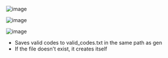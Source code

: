 ![image](https://github.com/rxyzqc/NitroGen/assets/120246386/cc9d7ed9-c70a-491c-a4e9-37ab76f39f73)

![image](https://github.com/rxyzqc/NitroGen/assets/120246386/4f838596-db6a-443e-8b96-c8eacbbecc20)

![image](https://github.com/rxyzqc/NitroGen/assets/120246386/3c86f953-ba7d-48fd-9350-b23d9a90f482)

* Saves valid codes to valid_codes.txt in the same path as gen
* If the file doesn't exist, it creates itself
